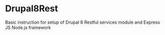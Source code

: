 # Drupal8Rest
Basic instruction for setup of Drupal 8 Restful services module and Express JS Node.js framework
